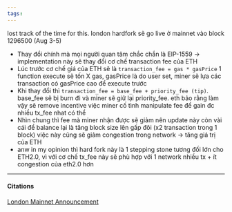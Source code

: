 ```yaml
---
tags: 
---
```

lost track of the time for this. london hardfork sẽ go live ở mainnet vào block 1296500 (Aug 3-5)
- Thay đổi chính mà mọi người quan tâm chắc chắn là EIP-1559 -> implementation này sẽ thay đổi cơ chế transaction fee của ETH
- Lúc trước cơ chế giá của ETH sẽ là `transaction_fee = gas * gasPrice` 1 function execute sẽ tốn X gas, gasPrice là do user set, miner sẽ lựa các transaction có gasPrice cao để execute trước
- Khi thay đổi thì `transaction_fee = base_fee + priority_fee (tip)`. base_fee sẽ bị burn đi và miner sẽ giữ lại priority_fee. eth bảo rằng làm vậy sẽ remove incentive việc miner cố tình manipulate fee để gain đc nhiều tx_fee nhat có thể
- Nhìn chung thì fee mà miner nhận được sẽ giảm nên update này còn vài cái để balance lại là tăng block size lên gấp đôi (x2 transaction trong 1 block) việc này cũng sẽ giảm congestion trong network -> tăng giá trị của ETH
- anw in my opinion thì hard fork này là 1 stepping stone tương đối lớn cho ETH2.0, vì với cơ chế tx_fee này sẽ phù hợp với 1 network nhiều tx + ít congestion của eth2.0 hơn

---

#### Citations
[London Mainnet Announcement](https://blog.ethereum.org/2021/07/15/london-mainnet-announcement/)